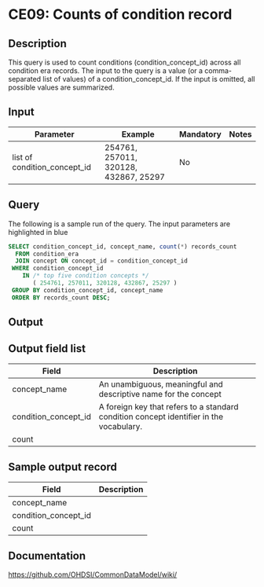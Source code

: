 <!---
Group:condition era
Name:CE09 Counts of condition record
Author:Patrick Ryan
CDM Version: 5.0
-->

# CE09: Counts of condition record

## Description
This query is used to count conditions (condition_concept_id) across all condition era records. The input to the query is a value (or a comma-separated list of values) of a condition_concept_id. If the input is omitted, all possible values are summarized.

## Input

|  Parameter |  Example |  Mandatory |  Notes |
| --- | --- | --- | --- |
| list of condition_concept_id | 254761, 257011, 320128, 432867, 25297 | No |   |

## Query
The following is a sample run of the query. The input parameters are highlighted in  blue

```sql
SELECT condition_concept_id, concept_name, count(*) records_count
  FROM condition_era
  JOIN concept ON concept_id = condition_concept_id
 WHERE condition_concept_id 
    IN /* top five condition concepts */
       ( 254761, 257011, 320128, 432867, 25297 )
 GROUP BY condition_concept_id, concept_name
 ORDER BY records_count DESC;
```

## Output

## Output field list

|  Field |  Description |
| --- | --- |
| concept_name | An unambiguous, meaningful and descriptive name for the concept |
| condition_concept_id | A foreign key that refers to a standard condition concept identifier in the vocabulary. |
| count |   |

## Sample output record

|  Field |  Description |
| --- | --- |
| concept_name |   |
| condition_concept_id |   |
| count |   |

## Documentation
https://github.com/OHDSI/CommonDataModel/wiki/

